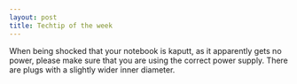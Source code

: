 ```yaml
---
layout: post
title: Techtip of the week
---
```


When being shocked that your notebook is kaputt, as it apparently gets no power, please make sure that
you are using the correct power supply. There are plugs with a slightly wider inner diameter.
